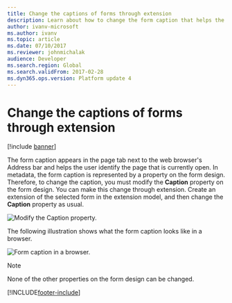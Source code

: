 ```yaml
---
title: Change the captions of forms through extension
description: Learn about how to change the form caption that helps the user identify the current page in a web browser, with an example of what the form caption should appear.
author: ivanv-microsoft
ms.author: ivanv
ms.topic: article
ms.date: 07/10/2017
ms.reviewer: johnmichalak
audience: Developer
ms.search.region: Global
ms.search.validFrom: 2017-02-28
ms.dyn365.ops.version: Platform update 4
---
```


# Change the captions of forms through extension

[!include [banner](../includes/banner.md)]

The form caption appears in the page tab next to the web browser's Address bar and helps the user identify the page that is currently open. In metadata, the form caption is represented by a property on the form design. Therefore, to change the caption, you must modify the **Caption** property on the form design. You can make this change through extension. Create an extension of the selected form in the extension model, and then change the **Caption** property as usual.

![Modify the Caption property.](media/ChangeCaption01.jpg)

The following illustration shows what the form caption looks like in a browser.

![Form caption in a browser.](media/ChangeCaption02.jpg)

> [!NOTE]
> None of the other properties on the form design can be changed.


[!INCLUDE[footer-include](../../../includes/footer-banner.md)]

